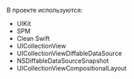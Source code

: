В проекте используются:

- UIKit
- SPM
- Clean Swift
- UICollectionView
- UICollectionViewDiffableDataSource
- NSDiffableDataSourceSnapshot
- UICollectionViewCompositionalLayout
